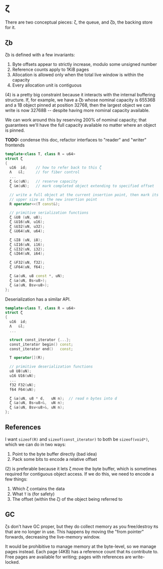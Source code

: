 # ζ
There are two conceptual pieces: ζ, the queue, and ζb, the backing store for it.


## ζb
ζb is defined with a few invariants:

1. Byte offsets appear to strictly increase, modulo some unsigned number
2. Reference counts apply to 1KiB pages
3. Allocation is allowed only when the total live window is within the capacity
4. Every allocation unit is contiguous

(4) is a pretty big constraint because it interacts with the internal buffering structure. If, for example, we have a ζb whose nominal capacity is 65536B and a 1B object pinned at position 32768, then the largest object we can write is now 32768B -- despite having more nominal capacity available.

We can work around this by reserving 200% of nominal capacity; that guarantees we'll have the full capacity available no matter where an object is pinned.


**TODO:** condense this doc, refactor interfaces to "reader" and "writer" frontends

```cpp
template<class T, class R = u64>
struct ζ
{
  u16  id;    // how to refer back to this ζ
  Λ   &l;     // for fiber control
  ...
  ζ &c(uN);   // reserve capacity
  ζ &m(uN);   // mark completed object extending to specified offset

  // write a full object at the current insertion point, then mark its
  // upper size as the new insertion point
  R operator<<(T const&);

  // primitive serialization functions
  ζ &U8 (uN, u8);
  ζ &U16(uN, u16);
  ζ &U32(uN, u32);
  ζ &U64(uN, u64);

  ζ &I8 (uN, i8);
  ζ &I16(uN, i16);
  ζ &I32(uN, i32);
  ζ &I64(uN, i64);

  ζ &F32(uN, f32);
  ζ &F64(uN, f64);

  ζ &a(uN, u8 const *, uN);
  ζ &a(uN, Bs<u8>);
  ζ &a(uN, Bsv<u8>);
};
```

Deserialization has a similar API.

```cpp
template<class T, class R = u64>
struct ζ
{
  u16  id;
  Λ   &l;
  ...

  struct const_iterator {...};
  const_iterator begin() const;
  const_iterator end()   const;

  T operator[](R);

  // primitive deserialization functions
  u8 U8(uN);
  u16 U16(uN);
  ...
  f32 F32(uN);
  f64 F64(uN);

  ζ &a(uN, u8 * d,   uN n);  // read n bytes into d
  ζ &a(uN, Bs<u8>&,  uN n);
  ζ &a(uN, Bsv<u8>&, uN n);
};
```


## References
I want `sizeof(R)` and `sizeof(const_iterator)` to both be `sizeof(void*)`, which we can do in two ways:

1. Point to the byte buffer directly (bad idea)
2. Pack some bits to encode a relative offset

(2) is preferable because it lets ζ move the byte buffer, which is sometimes required for contiguous object access. If we do this, we need to encode a few things:

1. Which ζ contains the data
2. What `T` is (for safety)
3. The offset (within the ζ) of the object being referred to


## GC
ζs don't have GC proper, but they do collect memory as you free/destroy `R`s that are no longer in use. This happens by moving the "from pointer" forwards, decreasing the live-memory window.

It would be prohibitive to manage memory at the byte-level, so we manage pages instead. Each page (4KB) has a reference count that `R`s contribute to. Free pages are available for writing; pages with references are write-locked.
